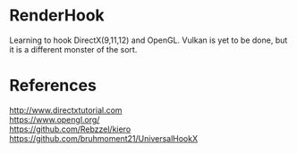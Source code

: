# RenderHook

Learning to hook DirectX(9,11,12) and OpenGL. Vulkan is yet to be done, but it is a different monster of the sort.

# References
http://www.directxtutorial.com <br>
https://www.opengl.org/ <br>
https://github.com/Rebzzel/kiero <br>
https://github.com/bruhmoment21/UniversalHookX <br>
